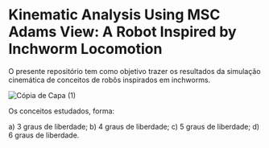 # Kinematic Analysis Using MSC Adams View: A Robot Inspired by Inchworm Locomotion

O presente repositório tem como objetivo trazer os resultados da simulação cinemática de conceitos de robôs inspirados em inchworms.

![Cópia de Capa (1)](https://github.com/carolpazda/inchworm6DOFs/assets/107930972/757faef3-abfd-450d-8836-38a1bdecf476)

Os conceitos estudados, forma:

a) 3 graus de liberdade;
b) 4 graus de liberdade;
c) 5 graus de liberdade;
d) 6 graus de liberdade.
